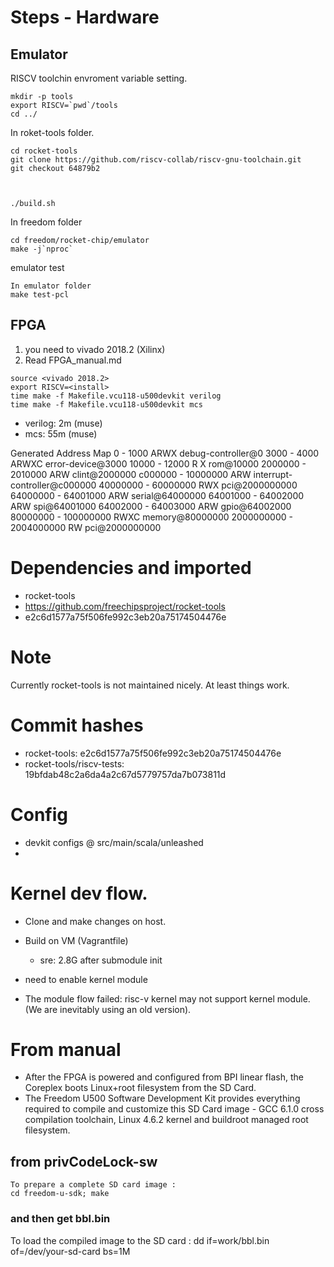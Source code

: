 # Steps - Hardware
## Emulator

RISCV toolchin envroment variable setting.
```
mkdir -p tools
export RISCV=`pwd`/tools
cd ../
```
In roket-tools folder.

```
cd rocket-tools
git clone https://github.com/riscv-collab/riscv-gnu-toolchain.git
git checkout 64879b2



./build.sh
```
In freedom folder

```
cd freedom/rocket-chip/emulator
make -j`nproc`
```
emulator test
```
In emulator folder
make test-pcl 
```

## FPGA
1.  you need to vivado 2018.2 (Xilinx)
2. Read FPGA_manual.md

```
source <vivado 2018.2>
export RISCV=<install>
time make -f Makefile.vcu118-u500devkit verilog
time make -f Makefile.vcu118-u500devkit mcs
```

- verilog: 2m (muse)
- mcs: 55m (muse) 

Generated Address Map
                 0 -       1000 ARWX  debug-controller@0
              3000 -       4000 ARWXC error-device@3000
             10000 -      12000  R X  rom@10000
           2000000 -    2010000 ARW   clint@2000000
           c000000 -   10000000 ARW   interrupt-controller@c000000
          40000000 -   60000000  RWX  pci@2000000000
          64000000 -   64001000 ARW   serial@64000000
          64001000 -   64002000 ARW   spi@64001000
          64002000 -   64003000 ARW   gpio@64002000
          80000000 -  100000000  RWXC memory@80000000
        2000000000 - 2004000000  RW   pci@2000000000

# Dependencies and imported

- rocket-tools
- https://github.com/freechipsproject/rocket-tools
- e2c6d1577a75f506fe992c3eb20a75174504476e


# Note

Currently rocket-tools is not maintained nicely.
At least things work.




# Commit hashes

- rocket-tools: e2c6d1577a75f506fe992c3eb20a75174504476e
- rocket-tools/riscv-tests: 19bfdab48c2a6da4a2c67d5779757da7b073811d

# Config
- devkit configs @ src/main/scala/unleashed
-


# Kernel dev flow.

- Clone and make changes on host.
- Build on VM (Vagrantfile)
    - sre: 2.8G after submodule init


- need to enable kernel module

- The module flow failed: risc-v kernel may not support kernel module. (We are inevitably using an old version).

# From manual



- After the FPGA is powered and configured from BPI linear flash, the Coreplex boots Linux+root filesystem from the SD Card.
- The Freedom U500 Software Development Kit provides everything required to compile and customize this SD Card image - GCC 6.1.0 cross compilation toolchain, Linux 4.6.2 kernel and buildroot managed root filesystem.
## from privCodeLock-sw
```
To prepare a complete SD card image :
cd freedom-u-sdk; make
```
### and then get bbl.bin

To load the compiled image to the SD card :
dd if=work/bbl.bin of=/dev/your-sd-card bs=1M
